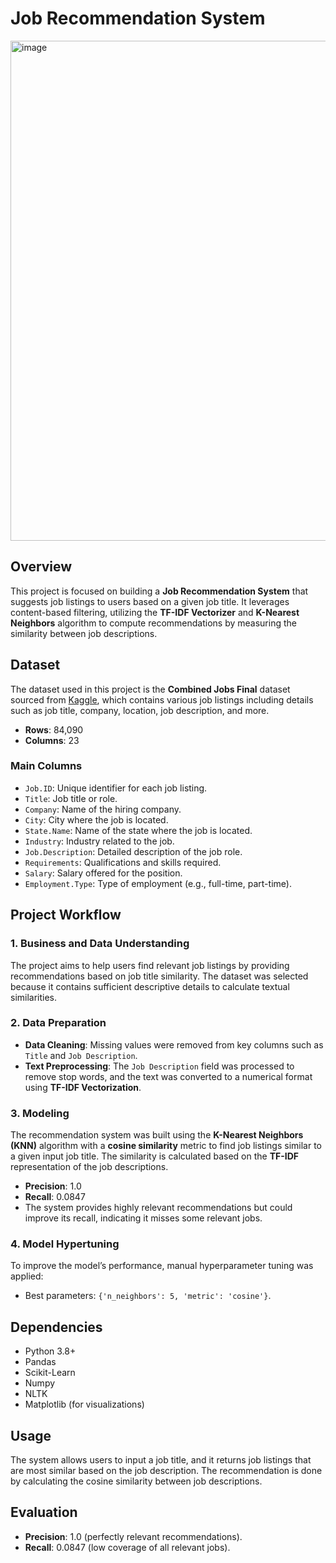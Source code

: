 # Job Recommendation System

<img width="800" alt="image" src="https://github.com/user-attachments/assets/d776baee-6d54-490d-9dd2-2ff8cf58015d">



## Overview

This project is focused on building a **Job Recommendation System** that suggests job listings to users based on a given job title. It leverages content-based filtering, utilizing the **TF-IDF Vectorizer** and **K-Nearest Neighbors** algorithm to compute recommendations by measuring the similarity between job descriptions.

## Dataset

The dataset used in this project is the **Combined Jobs Final** dataset sourced from [Kaggle](https://www.kaggle.com/datasets/kandij/job-recommendation-datasets), which contains various job listings including details such as job title, company, location, job description, and more.

- **Rows**: 84,090
- **Columns**: 23

### Main Columns
- `Job.ID`: Unique identifier for each job listing.
- `Title`: Job title or role.
- `Company`: Name of the hiring company.
- `City`: City where the job is located.
- `State.Name`: Name of the state where the job is located.
- `Industry`: Industry related to the job.
- `Job.Description`: Detailed description of the job role.
- `Requirements`: Qualifications and skills required.
- `Salary`: Salary offered for the position.
- `Employment.Type`: Type of employment (e.g., full-time, part-time).

## Project Workflow

### 1. Business and Data Understanding

The project aims to help users find relevant job listings by providing recommendations based on job title similarity. The dataset was selected because it contains sufficient descriptive details to calculate textual similarities.

### 2. Data Preparation

- **Data Cleaning**: Missing values were removed from key columns such as `Title` and `Job Description`.
- **Text Preprocessing**: The `Job Description` field was processed to remove stop words, and the text was converted to a numerical format using **TF-IDF Vectorization**.

### 3. Modeling

The recommendation system was built using the **K-Nearest Neighbors (KNN)** algorithm with a **cosine similarity** metric to find job listings similar to a given input job title. The similarity is calculated based on the **TF-IDF** representation of the job descriptions.

- **Precision**: 1.0
- **Recall**: 0.0847
- The system provides highly relevant recommendations but could improve its recall, indicating it misses some relevant jobs.

### 4. Model Hypertuning

To improve the model’s performance, manual hyperparameter tuning was applied:
- Best parameters: `{'n_neighbors': 5, 'metric': 'cosine'}`.

## Dependencies

- Python 3.8+
- Pandas
- Scikit-Learn
- Numpy
- NLTK
- Matplotlib (for visualizations)

## Usage

The system allows users to input a job title, and it returns job listings that are most similar based on the job description. The recommendation is done by calculating the cosine similarity between job descriptions.

## Evaluation

- **Precision**: 1.0 (perfectly relevant recommendations).
- **Recall**: 0.0847 (low coverage of all relevant jobs).
